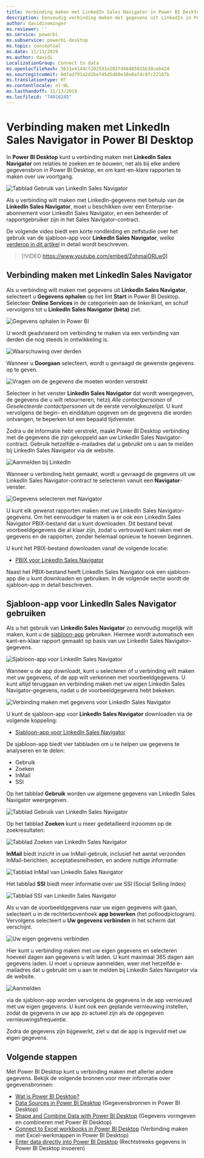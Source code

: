 ```yaml
---
title: Verbinding maken met LinkedIn Sales Navigator in Power BI Desktop
description: Eenvoudig verbinding maken met gegevens uit LinkedIn in Power BI Desktop en deze gebruiken
author: davidiseminger
ms.reviewer: ''
ms.service: powerbi
ms.subservice: powerbi-desktop
ms.topic: conceptual
ms.date: 11/11/2019
ms.author: davidi
LocalizationGroup: Connect to data
ms.openlocfilehash: 5631e4144cf202591e202fd46405815b38ceb42d
ms.sourcegitcommit: 0d7ad791a2d2bef45d5d60e38e0af4c9fc22187b
ms.translationtype: HT
ms.contentlocale: nl-NL
ms.lasthandoff: 11/13/2019
ms.locfileid: "74016245"
---
```

# <a name="connect-to-linkedin-sales-navigator-in-power-bi-desktop"></a>Verbinding maken met LinkedIn Sales Navigator in Power BI Desktop

In **Power BI Desktop** kunt u verbinding maken met **LinkedIn Sales Navigator** om relaties te zoeken en te bouwen, net als bij elke andere gegevensbron in Power BI Desktop, en om kant-en-klare rapporten te maken over uw voortgang.

![Tabblad Gebruik van LinkedIn Sales Navigator](media/desktop-connect-linkedin-sales-navigator/linkedin-sales-navigator-01.png)


Als u verbinding wilt maken met LinkedIn-gegevens met behulp van de **LinkedIn Sales Navigator**, moet u beschikken over een Enterprise-abonnement voor LinkedIn Sales Navigator, en een beheerder of rapportgebruiker zijn in het Sales Navigator-contract.

De volgende video biedt een korte rondleiding en zelfstudie over het gebruik van de sjabloon-app voor **LinkedIn Sales Navigator**, welke [verderop in dit artikel](#using-the-linkedin-sales-navigator-template-app) in detail wordt beschreven. 

> [!VIDEO https://www.youtube.com/embed/ZqhmaiORLw0]

## <a name="connect-to-linkedin-sales-navigator"></a>Verbinding maken met LinkedIn Sales Navigator

Als u verbinding wilt maken met gegevens uit **LinkedIn Sales Navigator**, selecteert u **Gegevens ophalen** op het lint **Start** in Power BI Desktop. Selecteer **Online Services** in de categorieën aan de linkerkant, en schuif vervolgens tot u **LinkedIn Sales Navigator (bèta)** ziet.

![Gegevens ophalen in Power BI](media/desktop-connect-linkedin-sales-navigator/linkedin-sales-navigator-02.png)

U wordt geadviseerd om verbinding te maken via een verbinding van derden die nog steeds in ontwikkeling is. 

![Waarschuwing over derden](media/desktop-connect-linkedin-sales-navigator/linkedin-sales-navigator-03.png)

Wanneer u **Doorgaan** selecteert, wordt u gevraagd de gewenste gegevens op te geven.

![Vragen om de gegevens die moeten worden verstrekt](media/desktop-connect-linkedin-sales-navigator/linkedin-sales-navigator-04.png)


Selecteer in het venster **LinkedIn Sales Navigator** dat wordt weergegeven, de gegevens die u wilt retourneren, hetzij *Alle contactpersonen* of *Geselecteerde contactpersonen* uit de eerste vervolgkeuzelijst. U kunt vervolgens de begin- en einddatum opgeven om de gegevens die worden ontvangen, te beperken tot een bepaald tijdvenster.

Zodra u de informatie hebt verstrekt, maakt Power BI Desktop verbinding met de gegevens die zijn gekoppeld aan uw LinkedIn Sales Navigator-contract. Gebruik hetzelfde e-mailadres dat u gebruikt om u aan te melden bij LinkedIn Sales Navigator via de website. 

![Aanmelden bij LinkedIn](media/desktop-connect-linkedin-sales-navigator/linkedin-sales-navigator-05.png)

Wanneer u verbinding hebt gemaakt, wordt u gevraagd de gegevens uit uw LinkedIn Sales Navigator-contract te selecteren vanuit een **Navigator**-venster.

![Gegevens selecteren met Navigator](media/desktop-connect-linkedin-sales-navigator/linkedin-sales-navigator-09.png)

U kunt elk gewenst rapporten maken met uw LinkedIn Sales Navigator-gegevens. Om het eenvoudiger te maken is er ook een LinkedIn Sales Navigator PBIX-bestand dat u kunt downloaden. Dit bestand bevat voorbeeldgegevens die al klaar zijn, zodat u vertrouwd kunt raken met de gegevens en de rapporten, zonder helemaal opnieuw te hoeven beginnen.

U kunt het PBIX-bestand downloaden vanaf de volgende locatie:
* [PBIX voor LinkedIn Sales Navigator](service-template-apps-samples.md)

Naast het PBIX-bestand heeft LinkedIn Sales Navigator ook een sjabloon-app die u kunt downloaden en gebruiken. In de volgende sectie wordt de sjabloon-app in detail beschreven.


## <a name="using-the-linkedin-sales-navigator-template-app"></a>Sjabloon-app voor LinkedIn Sales Navigator gebruiken

Als u het gebruik van **LinkedIn Sales Navigator** zo eenvoudig mogelijk wilt maken, kunt u de [sjabloon-app](service-template-apps-overview.md) gebruiken. Hiermee wordt automatisch een kant-en-klaar rapport gemaakt op basis van uw LinkedIn Sales Navigator-gegevens.

![Sjabloon-app voor LinkedIn Sales Navigator](media/desktop-connect-linkedin-sales-navigator/linkedin-sales-navigator-10.png)

Wanneer u de app downloadt, kunt u selecteren of u verbinding wilt maken met uw gegevens, of de app wilt verkennen met voorbeeldgegevens. U kunt altijd teruggaan en verbinding maken met uw eigen LinkedIn Sales Navigator-gegevens, nadat u de voorbeeldgegevens hebt bekeken. 

![Verbinding maken met gegevens voor LinkedIn Sales Navigator](media/desktop-connect-linkedin-sales-navigator/linkedin-sales-navigator-11.png)



U kunt de sjabloon-app voor **LinkedIn Sales Navigator** downloaden via de volgende koppeling:
* [Sjabloon-app voor LinkedIn Sales Navigator](https://appsource.microsoft.com/product/power-bi/pbi-contentpacks.linkedin_navigator-preview?flightCodes=17ad4c68-fbc5-4925-a351-139fd384ec33)

De sjabloon-app biedt vier tabbladen om u te helpen uw gegevens te analyseren en te delen:

* Gebruik
* Zoeken
* InMail
* SSI

Op het tabblad **Gebruik** worden uw algemene gegevens van LinkedIn Sales Navigator weergegeven.

![Tabblad Gebruik van LinkedIn Sales Navigator](media/desktop-connect-linkedin-sales-navigator/linkedin-sales-navigator-12.png)

Op het tabblad **Zoeken** kunt u meer gedetailleerd inzoomen op de zoekresultaten:

![Tabblad Zoeken van LinkedIn Sales Navigator](media/desktop-connect-linkedin-sales-navigator/linkedin-sales-navigator-13.png)

**InMail** biedt inzicht in uw InMail-gebruik, inclusief het aantal verzonden InMail-berichten, acceptatiesnelheden, en andere nuttige informatie:

![Tabblad InMail van LinkedIn Sales Navigator](media/desktop-connect-linkedin-sales-navigator/linkedin-sales-navigator-14.png)

Het tabblad **SSI** biedt meer informatie over uw SSI (Social Selling Index)

![Tabblad SSI van LinkedIn Sales Navigator](media/desktop-connect-linkedin-sales-navigator/linkedin-sales-navigator-15.png)

Als u van de voorbeeldgegevens naar uw eigen gegevens wilt gaan, selecteert u in de rechterbovenhoek **app bewerken** (het potloodpictogram). Vervolgens selecteert u **Uw gegevens verbinden** in het scherm dat verschijnt.

![Uw eigen gegevens verbinden](media/desktop-connect-linkedin-sales-navigator/linkedin-sales-navigator-16.png)

Hier kunt u verbinding maken met uw eigen gegevens en selecteren hoeveel dagen aan gegevens u wilt laden. U kunt maximaal 365 dagen aan gegevens laden. U moet u opnieuw aanmelden, weer met hetzelfde e-mailadres dat u gebruikt om u aan te melden bij LinkedIn Sales Navigator via de website. 

![Aanmelden](media/desktop-connect-linkedin-sales-navigator/linkedin-sales-navigator-17.png)

via de sjabloon-app worden vervolgens de gegevens in de app vernieuwd met uw eigen gegevens. U kunt ook een geplande vernieuwing instellen, zodat de gegevens in uw app zo actueel zijn als de opgegeven vernieuwingsfrequentie. 

Zodra de gegevens zijn bijgewerkt, ziet u dat de app is ingevuld met uw eigen gegevens.

## <a name="next-steps"></a>Volgende stappen
Met Power BI Desktop kunt u verbinding maken met allerlei andere gegevens. Bekijk de volgende bronnen voor meer informatie over gegevensbronnen:

* [Wat is Power BI Desktop?](desktop-what-is-desktop.md)
* [Data Sources in Power BI Desktop](desktop-data-sources.md) (Gegevensbronnen in Power BI Desktop)
* [Shape and Combine Data with Power BI Desktop](desktop-shape-and-combine-data.md) (Gegevens vormgeven en combineren met Power BI Desktop)
* [Connect to Excel workbooks in Power BI Desktop](desktop-connect-excel.md) (Verbinding maken met Excel-werkmappen in Power BI Desktop)   
* [Enter data directly into Power BI Desktop](desktop-enter-data-directly-into-desktop.md) (Rechtstreeks gegevens in Power BI Desktop invoeren)   

